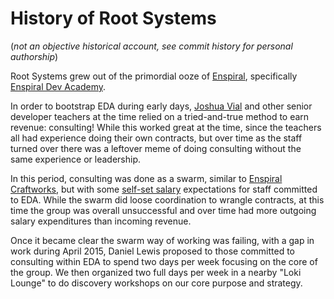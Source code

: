 # History of Root Systems

(_not an objective historical account, see commit history for personal authorship_)

Root Systems grew out of the primordial ooze of [Enspiral](http://enspiral.com), specifically [Enspiral Dev Academy](http://devacademy.co.nz).

In order to bootstrap EDA during early days, [Joshua Vial](http://joshuavial.com/) and other senior developer teachers at the time relied on a tried-and-true method to earn revenue: consulting! While this worked great at the time, since the teachers all had experience doing their own contracts, but over time as the staff turned over there was a leftover meme of doing consulting without the same experience or leadership.

In this period, consulting was done as a swarm, similar to [Enspiral Craftworks](http://craftworks.enspiral.com), but with some [self-set salary](http://joshuavial.com/self-determined-salaries/) expectations for staff committed to EDA. While the swarm did loose coordination to wrangle contracts, at this time the group was overall unsuccessful and over time had more outgoing salary expenditures than incoming revenue.

Once it became clear the swarm way of working was failing, with a gap in work during April 2015, Daniel Lewis proposed to those committed to consulting within EDA to spend two days per week focusing on the core of the group. We then organized two full days per week in a nearby "Loki Lounge" to do discovery workshops on our core purpose and strategy.
